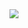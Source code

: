 <img src="https://readme-chi-five.vercel.app/api?username=IanPZoega)](https://github.com/anuraghazra/github-readme-stats)">
